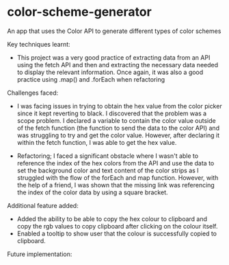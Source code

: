 # color-scheme-generator
An app that uses the Color API to generate different types of color schemes


Key techniques learnt:

- This project was a very good practice of extracting data from an API using the fetch API and then and extracting the necessary data needed to display the relevant information. Once again, it was also a good practice using .map() and .forEach when refactoring

Challenges faced:

- I was facing issues in trying to obtain the hex value from the color picker since it kept reverting to black. I discovered that the problem was a scope problem. I declared a variable to contain the color value outside of the fetch function (the function to send the data to the color API) and was struggling to try and get the color value. 
However, after declaring it within the fetch function, I was able to get the hex value. 

- Refactoring; I faced a significant obstacle where I wasn't able to reference the index of the hex colors from the API and use the data to set the background color and text content of the color strips as I struggled with the flow of the forEach and map function. However, with the help of a friend, I was shown that the missing link was referencing the index of the color data by using a square bracket. 

Additional feature added:

- Added the ability to be able to copy the hex colour to clipboard and copy the rgb values to copy clipboard after clicking on the colour itself. 
- Enabled a tooltip to show user that the colour is successfully copied to clipboard.  

Future implementation: 

